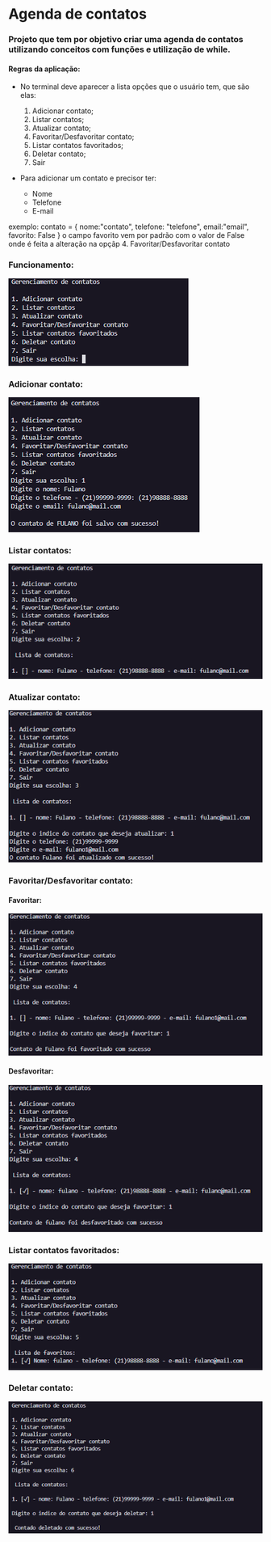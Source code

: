 # Agenda de contatos

### Projeto que tem por objetivo criar uma agenda de contatos utilizando conceitos com funções e utilização de while.

#### Regras da aplicação:
- No terminal deve aparecer a lista opções que o usuário tem, que são elas:
  1. Adicionar contato;
  2. Listar contatos;
  3. Atualizar contato;
  4. Favoritar/Desfavoritar contato;
  5. Listar contatos favoritados;
  6. Deletar contato;
  7. Sair

- Para adicionar um contato e precisor ter:
  - Nome
  - Telefone
  - E-mail

 exemplo: contato = { nome:"contato", telefone: "telefone", email:"email", favorito: False }
o campo favorito vem por padrão com o valor de False onde é feita a alteração na opçãp 4. Favoritar/Desfavoritar contato

### Funcionamento:
<img src="assets/image.png">

### Adicionar contato:
<img src="assets/image-1.png">

### Listar contatos:
<img src="assets/image-2.png">

### Atualizar contato:
<img src="assets/image-3.png">

### Favoritar/Desfavoritar contato:

#### Favoritar:
<img src="assets/image-4.png">


#### Desfavoritar:
<img src="assets/image-7.png">



### Listar contatos favoritados:
<img src="assets/image-8.png">


### Deletar contato:
<img src="assets/image-6.png">





